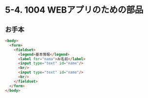 # 5-4. 1004 WEBアプリのための部品

## お手本

```html
<body>
  <form>
    <fieldset>
      <legend>基本情報</legend>
      <label for="nama">お名前</label>
      <input type="text" id="name"/>
      <br/>
      <input type="text" id="name"/>
      <br/>      
    </fieldset>
  </form>
</body>
```